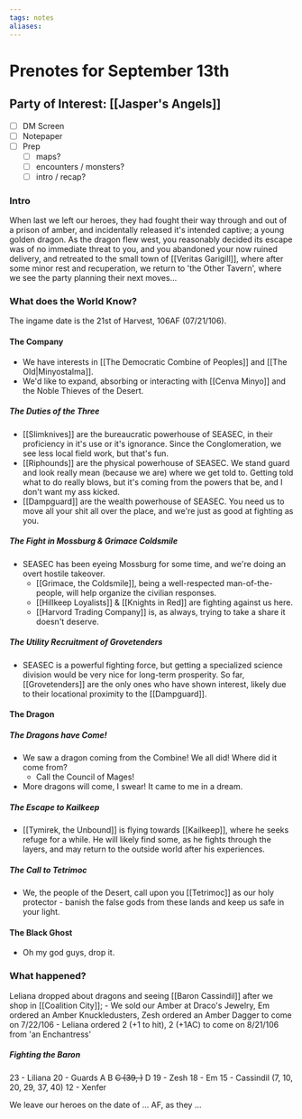 ```yaml
---
tags: notes
aliases:
---
```


# Prenotes for September 13th
## Party of Interest: [[Jasper's Angels]]
- [ ] DM Screen
- [ ] Notepaper
- [ ] Prep
	- [ ] maps?
	- [ ] encounters / monsters?
	- [ ] intro / recap?

### Intro

When last we left our heroes, they had fought their way through and out of a prison of amber, and incidentally released it's intended captive; a young golden dragon. As the dragon flew west, you reasonably decided its escape was of no immediate threat to you, and you abandoned your now ruined delivery, and retreated to the small town of [[Veritas Garigill]], where after some minor rest and recuperation, we return to 'the Other Tavern', where we see the party planning their next moves...

### What does the World Know?

The ingame date is the 21st of Harvest, 106AF (07/21/106). 

#### The Company
- We have interests in [[The Democratic Combine of Peoples]] and [[The Old|Minyostalma]].
- We'd like to expand, absorbing or interacting with [[Cenva Minyo]] and the Noble Thieves of the Desert.
##### The Duties of the Three
- [[Slimknives]] are the bureaucratic powerhouse of SEASEC, in their proficiency in it's use or it's ignorance. Since the Conglomeration, we see less local field work, but that's fun.
- [[Riphounds]] are the physical powerhouse of SEASEC. We stand guard and look really mean (because we are) where we get told to. Getting told what to do really blows, but it's coming from the powers that be, and I don't want my ass kicked.
- [[Dampguard]] are the wealth powerhouse of SEASEC. You need us to move all your shit all over the place, and we're just as good at fighting as you.

##### The Fight in Mossburg & Grimace Coldsmile
- SEASEC has been eyeing Mossburg for some time, and we're doing an overt hostile takeover.
	- [[Grimace, the Coldsmile]], being a well-respected man-of-the-people, will help organize the civilian responses.
	- [[Hillkeep Loyalists]] & [[Knights in Red]] are fighting against us here.
	- [[Harvord Trading Company]] is, as always, trying to take a share it doesn't deserve.

##### The Utility Recruitment of Grovetenders
- SEASEC is a powerful fighting force, but getting a specialized science division would be very nice for long-term prosperity. So far, [[Grovetenders]] are the only ones who have shown interest, likely due to their locational proximity to the [[Dampguard]].

#### The Dragon
##### The Dragons have Come!
- We saw a dragon coming from the Combine! We all did! Where did it come from?
	- Call the Council of Mages!
- More dragons will come, I swear! It came to me in a dream.

##### The Escape to Kailkeep
- [[Tymirek, the Unbound]] is flying towards [[Kailkeep]], where he seeks refuge for a while. He will likely find some, as he fights through the layers, and may return to the outside world after his experiences.

##### The Call to Tetrimoc
- We, the people of the Desert, call upon you [[Tetrimoc]] as our holy protector - banish the false gods from these lands and keep us safe in your light.

#### The Black Ghost
- Oh my god guys, drop it.

### What happened?

Leliana dropped about dragons and seeing [[Baron Cassindil]] after we shop in [[Coalition City]];
	- We sold our Amber at Draco's Jewelry, Em ordered an Amber Knuckledusters, Zesh ordered an Amber Dagger to come on 7/22/106
	- Leliana ordered 2 (+1 to hit), 2 (+1AC) to come on 8/21/106 from 'an Enchantress'

##### Fighting the Baron
23 - Liliana
20 - Guards
	A
	B
	~~C (39, )~~
	D
19 - Zesh
18 - Em
15 - Cassindil (7, 10, 20, 29, 37, 40)
12 - Xenfer

We leave our heroes on the date of ... AF, as they ...